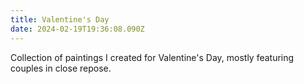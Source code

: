 ```yaml
---
title: Valentine's Day
date: 2024-02-19T19:36:08.090Z
---
```

Collection of paintings I created for Valentine's Day, mostly featuring couples in close repose.